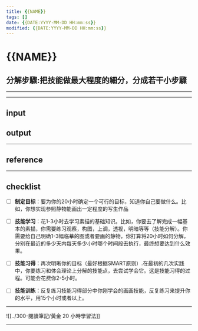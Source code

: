 ```yaml
---
title: {{NAME}}
tags: []
date: {{DATE:YYYY-MM-DD HH:mm:ss}}
modified: {{DATE:YYYY-MM-DD HH:mm:ss}}
---
```



# {{NAME}}

## 分解步驟:把技能做最大程度的細分，分成若干小步驟
---

---
## input

## output

---
## reference


---
## checklist
- [ ] **制定目标**：要为你的20小时确定一个可行的目标，知道你自己要做什么。比如，你想实现参照静物能画出一定程度的写生作品
- [ ] **技能学习**：花1-3小时去学习素描的基础知识。比如，你要去了解完成一幅基本的素描，你需要练习观察，构图，上调，透视，明暗等等（技能分解）。你需要给自己明确1-3幅临摹的图或者要画的静物，你打算将20小时如何分解，分别在最近的多少天内每天多少小时哪个时间段去执行，最终想要达到什么效果。
- [ ] **技能习得**：再次明晰你的目标（最好根据SMART原则）.在最初的几次实践中，你要练习和体会理论上分解的技能点，去尝试学会它。这是技能习得的过程。可能会花费你2-5小时。
- [ ] **技能训练**：反复练习技能习得部分中你刚学会的画画技能，反复练习来提升你的水平，用15个小时或者以上。


---
![[../300-閱讀筆記/黃金 20 小時學習法]]

---